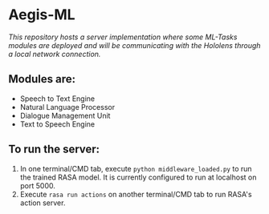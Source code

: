 # Aegis-ML
*This repository hosts a server implementation where some ML-Tasks modules are deployed and will be communicating with the Hololens through a local network connection.*

## Modules are:
* Speech to Text Engine
* Natural Language Processor
* Dialogue Management Unit
* Text to Speech Engine

## To run the server:
1. In one terminal/CMD tab, execute `python middleware_loaded.py` to run the trained RASA model. It is currently configured to run at localhost on port 5000.
2. Execute `rasa run actions` on another terminal/CMD tab to run RASA's action server.
